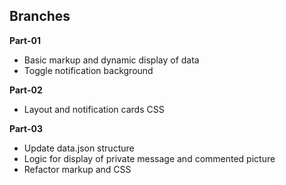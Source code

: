 ## Branches

**Part-01**

- Basic markup and dynamic display of data
- Toggle notification background

**Part-02**

- Layout and notification cards CSS

**Part-03**

- Update data.json structure
- Logic for display of private message and commented picture
- Refactor markup and CSS
